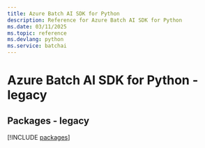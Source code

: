 ```yaml
---
title: Azure Batch AI SDK for Python
description: Reference for Azure Batch AI SDK for Python
ms.date: 03/11/2025
ms.topic: reference
ms.devlang: python
ms.service: batchai
---
```

# Azure Batch AI SDK for Python - legacy
## Packages - legacy
[!INCLUDE [packages](batch-ai-index.md)]